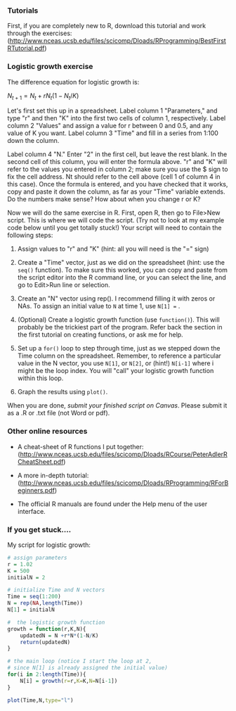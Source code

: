 

### Tutorials ###

First, if you are completely new to R, download this tutorial and work through the exercises:
(http://www.nceas.ucsb.edu/files/scicomp/Dloads/RProgramming/BestFirstRTutorial.pdf)

### Logistic growth exercise ###

The difference equation for logistic growth is:

$N_{t+1} = N_t + rN_t(1 - N_t / K)$	 

Let's first set this up in a spreadsheet. Label column 1 "Parameters," and type "r" and then  "K" into the first two cells of column 1, respectively. Label column 2 "Values" and assign a value for r between 0 and 0.5, and any value of K you want. Label column 3 "Time" and fill in a series from 1:100 down the column.  

Label column 4 "N." Enter "2" in the first cell, but leave the rest blank. In the second cell of this column, you will enter the formula above. "r" and "K" will refer to the values you entered in column 2; make sure you use the $ sign to fix the cell address.  Nt should refer to the cell above (cell 1 of column 4 in this case). Once the formula is entered, and you have checked that it works, copy and paste it down the column, as far as your "Time" variable extends. Do the numbers make sense? How about when you change r or K?

Now we will do the same exercise in R. First, open R, then go to File>New script. This is where we will code the script. (Try not to look at my example code below until you get totally stuck!) Your script will need to contain the following steps:

1. Assign values to "r" and "K" (hint: all you will need is the "=" sign)

2. Create a "Time" vector, just as we did on the spreadsheet (hint: use the `seq()` function). To make sure this worked, you can copy and paste from the script editor into the R command line, or you can select the line, and go to Edit>Run line or selection.

3. Create an "N" vector using rep(). I recommend filling it with zeros or NAs. To assign an initial value to `N` at time 1, use `N[1] =` .

4. (Optional) Create a logistic growth function (use `function()`). This will probably be the trickiest 	part of  the program. Refer back the section in the first tutorial on creating functions, or ask me for help.

5. Set up a `for()` loop to step through time, just as we stepped down the Time column on the	spreadsheet. Remember, to reference a particular value in the N vector, you use `N[1]`, or `N[2]`, or (hint!) `N[i-1]` where i might be the loop index. You will "call" your logistic growth 	function within this loop.

6. Graph the results using `plot()`.

When you are done, *submit your finished script on Canvas*. Please submit 
it as a .R or .txt file (not Word or pdf).

### Other online resources ###

* A cheat-sheet of R functions I put together: (http://www.nceas.ucsb.edu/files/scicomp/Dloads/RCourse/PeterAdlerRCheatSheet.pdf)

* A more in-depth tutorial: (http://www.nceas.ucsb.edu/files/scicomp/Dloads/RProgramming/RForBeginners.pdf)

* The official R manuals are found under the Help menu of the user interface.

### If you get stuck.... ###

My script for logistic growth:

```R
# assign parameters
r = 1.02
K = 500
initialN = 2

# initialize Time and N vectors
Time = seq(1:200)
N = rep(NA,length(Time))
N[1] = initialN

#  the logistic growth function
growth = function(r,K,N){
	updatedN = N +r*N*(1-N/K)
	return(updatedN)
}

# the main loop (notice I start the loop at 2, 
# since N[1] is already assigned the initial value)
for(i in 2:length(Time)){
	N[i] = growth(r=r,K=K,N=N[i-1])
}

plot(Time,N,type="l")

```
